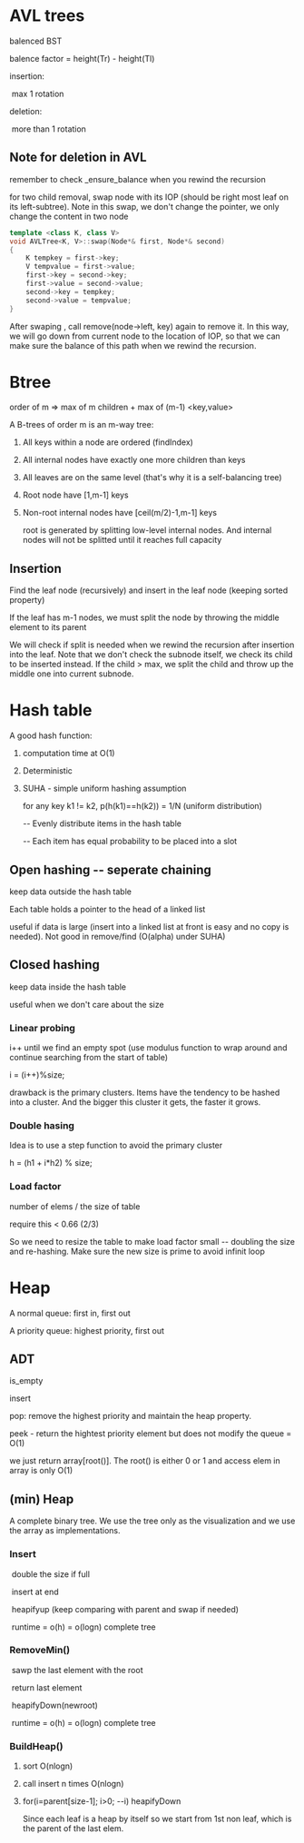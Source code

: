 # AVL trees

balenced BST

balence factor = height(Tr) - height(Tl) 

insertion:

​	max 1 rotation

deletion:

​	more than 1 rotation



##   Note for deletion in AVL

remember to check _ensure_balance when you rewind the recursion

for two child removal, swap node with its IOP (should be right most leaf on its left-subtree). Note in this swap, we don't change the pointer, we only change the content in two node

```c++
template <class K, class V>
void AVLTree<K, V>::swap(Node*& first, Node*& second)
{
    K tempkey = first->key;
    V tempvalue = first->value;
    first->key = second->key;
    first->value = second->value;
    second->key = tempkey;
    second->value = tempvalue;
}
```

After swaping , call remove(node->left, key) again to remove it. In this way, we will go down from current node to the location of IOP, so that we can make sure the balance of this path when we rewind the recursion.



# Btree

order of m => max of m children + max of (m-1) <key,value>

 A B-trees of order m is an m-way tree:

1. All keys within a node are ordered (findIndex)

2. All internal nodes have exactly one more children than keys

3. All leaves are on the same level (that's why it is a self-balancing tree)

4. Root node have [1,m-1] keys

5. Non-root internal nodes have [ceil(m/2)-1,m-1] keys

      root is generated by splitting low-level internal nodes. And internal nodes will not be splitted until it reaches full capacity



## Insertion

  Find the leaf node (recursively) and insert in the leaf node (keeping sorted property)

  If the leaf has m-1 nodes, we must split the node by throwing the middle element to its parent

  We will check if split is needed when we rewind the recursion after insertion into the leaf. Note that we don't check the subnode itself, we check its child to be inserted instead. If the child > max, we split the child and throw up the middle one into current subnode. 



# Hash table

A good hash function:

 1. computation time at O(1)

 2. Deterministic

 3. SUHA - simple uniform hashing assumption

      for any key k1 != k2, p(h(k1)==h(k2)) = 1/N (uniform distribution) 

      -- Evenly distribute items in the hash table

       -- Each item has equal probability to be placed into a slot



## Open hashing  -- seperate chaining

keep data outside the hash table 

Each table holds a pointer to the head of a linked list 

  useful if data is large (insert into a linked list at front is easy and no copy is needed). Not good in remove/find (O(alpha) under SUHA)

## Closed hashing 

keep data inside the hash table

  useful when we don't care about the size 

### Linear probing 

i++ until we find an empty spot (use modulus function to wrap around and continue searching from the start of table)

i = (i++)%size;

drawback is the primary clusters. Items have the tendency to be hashed into a cluster. And the bigger this cluster it gets, the faster it grows.

### Double hasing 

Idea is to use a step function to avoid the primary cluster

h = (h1 + i*h2) % size;



### Load factor

  number of elems / the size of table 

require this < 0.66 (2/3)

So we need to resize the table to make load factor small -- doubling the size and re-hashing. Make sure the new size is prime to avoid infinit loop



# Heap

A normal queue: first in, first out

A priority queue: highest priority, first out

##   ADT

is_empty

insert

pop: remove the highest priority and maintain the heap property.

peek - return the hightest priority element but does not modify the queue = O(1)

we just return array[root()]. The root() is either 0 or 1 and access elem in array is only O(1)



##   (min) Heap

A complete binary tree. We use the tree only as the visualization and we use the array as implementations.

###     Insert

​		double the size if full

​		insert at end

​		heapifyup (keep comparing with parent and swap if needed)

​		runtime = o(h) = o(logn) complete tree



###     RemoveMin()

​		sawp the last element with the root

​	    return last element

​		heapifyDown(newroot) 

​		runtime = o(h) = o(logn) complete tree



### 		BuildHeap()

   1. sort O(nlogn)

   2. call insert n times O(nlogn)

   3. for(i=parent[size-1]; i>0; --i) heapifyDown

      Since each leaf is a heap by itself so we start from 1st non leaf, which is the parent of the last elem.	